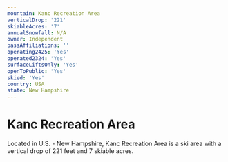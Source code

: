 ```yaml
---
mountain: Kanc Recreation Area
verticalDrop: '221'
skiableAcres: '7'
annualSnowfall: N/A
owner: Independent
passAffiliations: ''
operating2425: 'Yes'
operated2324: 'Yes'
surfaceLiftsOnly: 'Yes'
openToPublic: 'Yes'
skied: 'Yes'
country: USA
state: New Hampshire
---
```


# Kanc Recreation Area

Located in U.S. - New Hampshire, Kanc Recreation Area is a ski area with a vertical drop of 221 feet and 7 skiable acres.
